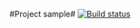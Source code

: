 #Project sample# [![Build status](https://ci.appveyor.com/api/projects/status/7jqsxe8q0el5bn19?svg=true)](https://ci.appveyor.com/project/hellen0874/rest)